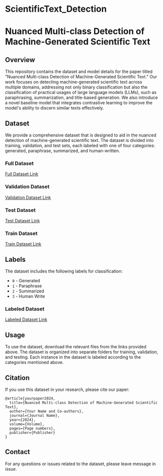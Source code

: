 # ScientificText_Detection

# Nuanced Multi-class Detection of Machine-Generated Scientific Text

## Overview

This repository contains the dataset and model details for the paper titled "Nuanced Multi-class Detection of Machine-Generated Scientific Text." Our work focuses on detecting machine-generated scientific text across multiple domains, addressing not only binary classification but also the classification of practical usages of large language models (LLMs), such as paraphrasing, summarization, and title-based generation. We also introduce a novel baseline model that integrates contrastive learning to improve the model's ability to discern similar texts effectively.

## Dataset

We provide a comprehensive dataset that is designed to aid in the nuanced detection of machine-generated scientific text. The dataset is divided into training, validation, and test sets, each labeled with one of four categories: generated, paraphrase, summarized, and human-written.

### Full Dataset
[Full Dataset Link](https://drive.google.com/file/d/1_F7kpRdfPhfMp1gfbe14FaENUe0zSy6i/view?usp=share_link)

### Validation Dataset
[Validation Dataset Link](https://drive.google.com/file/d/1KF_Xn9HTtKRlx3SXrJu097054Nj3X2tG/view?usp=share_link)

### Test Dataset
[Test Dataset Link](https://drive.google.com/file/d/1Gqb7KVMs557m1GQFG0QpZk5HpMB1AD8n/view?usp=share_link)

### Train Dataset
[Train Dataset Link](https://drive.google.com/file/d/149QXLsQ2R_Ivh5K-zAfZ7P6stQGNtIDm/view?usp=share_link)

## Labels

The dataset includes the following labels for classification:

- `0` - Generated
- `1` - Paraphrase
- `2` - Summarized
- `3` - Human Write

### Labeled Dataset
[Labeled Dataset Link](https://drive.google.com/drive/folders/1bgO4hmqKKOLb3Eqbbjml848YB7tCHirR?usp=share_link)

## Usage

To use the dataset, download the relevant files from the links provided above. The dataset is organized into separate folders for training, validation, and testing. Each instance in the dataset is labeled according to the categories mentioned above.

## Citation

If you use this dataset in your research, please cite our paper:

```
@article{yourpaper2024,
  title={Nuanced Multi-class Detection of Machine-Generated Scientific Text},
  author={Your Name and Co-authors},
  journal={Journal Name},
  year={2024},
  volume={Volume},
  pages={Page numbers},
  publisher={Publisher}
}
```

## Contact

For any questions or issues related to the dataset, please leave message in *issue*.
